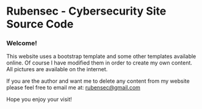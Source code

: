 # Rubensec - Cybersecurity Site Source Code
### Welcome!
This website uses a bootstrap template and some other templates available online.
Of course I have modified them in order to create my own content.
All pictures are available on the internet.

If you are the author and want me to delete any content from my website please feel free to email me at: rubensec@gmail.com

Hope you enjoy your visit!